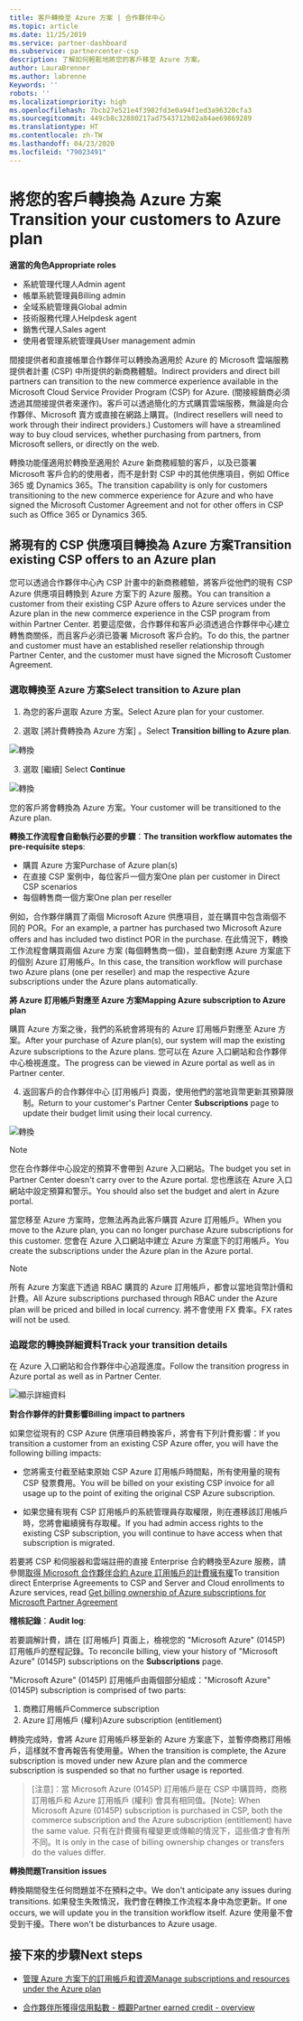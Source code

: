 ```yaml
---
title: 客戶轉換至 Azure 方案 | 合作夥伴中心
ms.topic: article
ms.date: 11/25/2019
ms.service: partner-dashboard
ms.subservice: partnercenter-csp
description: 了解如何輕鬆地將您的客戶移至 Azure 方案。
author: LauraBrenner
ms.author: labrenne
Keywords: ''
robots: ''
ms.localizationpriority: high
ms.openlocfilehash: 7bcb27e521e4f3982fd3e0a94f1ed3a96320cfa3
ms.sourcegitcommit: 449cb8c32880217ad7543712b02a84ae69869289
ms.translationtype: HT
ms.contentlocale: zh-TW
ms.lasthandoff: 04/23/2020
ms.locfileid: "79023491"
---
```

# <a name="transition-your-customers-to-azure-plan"></a><span data-ttu-id="1822b-103">將您的客戶轉換為 Azure 方案</span><span class="sxs-lookup"><span data-stu-id="1822b-103">Transition your customers to Azure plan</span></span>

<span data-ttu-id="1822b-104">**適當的角色**</span><span class="sxs-lookup"><span data-stu-id="1822b-104">**Appropriate roles**</span></span>

- <span data-ttu-id="1822b-105">系統管理代理人</span><span class="sxs-lookup"><span data-stu-id="1822b-105">Admin agent</span></span>
- <span data-ttu-id="1822b-106">帳單系統管理員</span><span class="sxs-lookup"><span data-stu-id="1822b-106">Billing admin</span></span>
- <span data-ttu-id="1822b-107">全域系統管理員</span><span class="sxs-lookup"><span data-stu-id="1822b-107">Global admin</span></span>
- <span data-ttu-id="1822b-108">技術服務代理人</span><span class="sxs-lookup"><span data-stu-id="1822b-108">Helpdesk agent</span></span>
- <span data-ttu-id="1822b-109">銷售代理人</span><span class="sxs-lookup"><span data-stu-id="1822b-109">Sales agent</span></span>
- <span data-ttu-id="1822b-110">使用者管理系統管理員</span><span class="sxs-lookup"><span data-stu-id="1822b-110">User management admin</span></span>

<span data-ttu-id="1822b-111">間接提供者和直接帳單合作夥伴可以轉換為適用於 Azure 的 Microsoft 雲端服務提供者計畫 (CSP) 中所提供的新商務體驗。</span><span class="sxs-lookup"><span data-stu-id="1822b-111">Indirect providers and direct bill partners can transition to the new commerce experience available in the Microsoft Cloud Service Provider Program (CSP) for Azure.</span></span> <span data-ttu-id="1822b-112">(間接經銷商必須透過其間接提供者來運作)。客戶可以透過簡化的方式購買雲端服務，無論是向合作夥伴、Microsoft 賣方或直接在網路上購買。</span><span class="sxs-lookup"><span data-stu-id="1822b-112">(Indirect resellers will need to work through their indirect providers.) Customers will have a streamlined way to buy cloud services, whether purchasing from partners, from Microsoft sellers, or directly on the web.</span></span>

<span data-ttu-id="1822b-113">轉換功能僅適用於轉換至適用於 Azure 新商務經驗的客戶，以及已簽署 Microsoft 客戶合約的使用者，而不是針對 CSP 中的其他供應項目，例如 Office 365 或 Dynamics 365。</span><span class="sxs-lookup"><span data-stu-id="1822b-113">The transition capability is only for customers transitioning to the new commerce experience for Azure and who have signed the Microsoft Customer Agreement and not for other offers in CSP such as Office 365 or Dynamics 365.</span></span>

## <a name="transition-existing-csp-offers-to-an-azure-plan"></a><span data-ttu-id="1822b-114">將現有的 CSP 供應項目轉換為 Azure 方案</span><span class="sxs-lookup"><span data-stu-id="1822b-114">Transition existing CSP offers to an Azure plan</span></span>

<span data-ttu-id="1822b-115">您可以透過合作夥伴中心內 CSP 計畫中的新商務體驗，將客戶從他們的現有 CSP Azure 供應項目轉換到 Azure 方案下的 Azure 服務。</span><span class="sxs-lookup"><span data-stu-id="1822b-115">You can transition a customer from their existing CSP Azure offers to Azure services under the Azure plan in the new commerce experience in the CSP program from within Partner Center.</span></span> <span data-ttu-id="1822b-116">若要這麼做，合作夥伴和客戶必須透過合作夥伴中心建立轉售商關係，而且客戶必須已簽署 Microsoft 客戶合約。</span><span class="sxs-lookup"><span data-stu-id="1822b-116">To do this, the partner and customer must have an established reseller relationship through Partner Center, and the customer must have signed the Microsoft Customer Agreement.</span></span>

### <a name="select-transition-to-azure-plan"></a><span data-ttu-id="1822b-117">選取轉換至 Azure 方案</span><span class="sxs-lookup"><span data-stu-id="1822b-117">Select transition to Azure plan</span></span>

1. <span data-ttu-id="1822b-118">為您的客戶選取 Azure 方案。</span><span class="sxs-lookup"><span data-stu-id="1822b-118">Select Azure plan for your customer.</span></span>

2. <span data-ttu-id="1822b-119">選取 [將計費轉換為 Azure 方案]  。</span><span class="sxs-lookup"><span data-stu-id="1822b-119">Select **Transition billing to Azure plan**.</span></span>

![轉換](images/azure/transition1.png)

3. <span data-ttu-id="1822b-121">選取 [繼續] </span><span class="sxs-lookup"><span data-stu-id="1822b-121">Select **Continue**</span></span>

![轉換](images/azure/transition2.png)

<span data-ttu-id="1822b-123">您的客戶將會轉換為 Azure 方案。</span><span class="sxs-lookup"><span data-stu-id="1822b-123">Your customer will be transitioned to the Azure plan.</span></span>

<span data-ttu-id="1822b-124">**轉換工作流程會自動執行必要的步驟**：</span><span class="sxs-lookup"><span data-stu-id="1822b-124">**The transition workflow automates the pre-requisite steps**:</span></span>

- <span data-ttu-id="1822b-125">購買 Azure 方案</span><span class="sxs-lookup"><span data-stu-id="1822b-125">Purchase of Azure plan(s)</span></span>
- <span data-ttu-id="1822b-126">在直接 CSP 案例中，每位客戶一個方案</span><span class="sxs-lookup"><span data-stu-id="1822b-126">One plan per customer in Direct CSP scenarios</span></span>  
- <span data-ttu-id="1822b-127">每個轉售商一個方案</span><span class="sxs-lookup"><span data-stu-id="1822b-127">One plan per reseller</span></span>  

<span data-ttu-id="1822b-128">例如，合作夥伴購買了兩個 Microsoft Azure 供應項目，並在購買中包含兩個不同的 POR。</span><span class="sxs-lookup"><span data-stu-id="1822b-128">For an example, a partner has purchased two Microsoft Azure offers and has included two distinct POR in the purchase.</span></span> <span data-ttu-id="1822b-129">在此情況下，轉換工作流程會購買兩個 Azure 方案 (每個轉售商一個)，並自動對應 Azure 方案底下的個別 Azure 訂用帳戶。</span><span class="sxs-lookup"><span data-stu-id="1822b-129">In this case, the transition workflow will purchase two Azure plans (one per reseller) and map the respective Azure subscriptions under the Azure plans automatically.</span></span>  

<span data-ttu-id="1822b-130">**將 Azure 訂用帳戶對應至 Azure 方案**</span><span class="sxs-lookup"><span data-stu-id="1822b-130">**Mapping Azure subscription to Azure plan**</span></span>

<span data-ttu-id="1822b-131">購買 Azure 方案之後，我們的系統會將現有的 Azure 訂用帳戶對應至 Azure 方案。</span><span class="sxs-lookup"><span data-stu-id="1822b-131">After your purchase of Azure plan(s), our system will map the existing Azure subscriptions to the Azure plans.</span></span> <span data-ttu-id="1822b-132">您可以在 Azure 入口網站和合作夥伴中心檢視進度。</span><span class="sxs-lookup"><span data-stu-id="1822b-132">The progress can be viewed in Azure portal as well as in Partner center.</span></span> 

4. <span data-ttu-id="1822b-133">返回客戶的合作夥伴中心 [訂用帳戶]  頁面，使用他們的當地貨幣更新其預算限制。</span><span class="sxs-lookup"><span data-stu-id="1822b-133">Return to your customer's Partner Center **Subscriptions** page to update their budget limit using their local currency.</span></span> 

![轉換](images/azure/transition3.png)

>[!NOTE]
><span data-ttu-id="1822b-135">您在合作夥伴中心設定的預算不會帶到 Azure 入口網站。</span><span class="sxs-lookup"><span data-stu-id="1822b-135">The budget you set in Partner Center doesn't carry over to the Azure portal.</span></span> <span data-ttu-id="1822b-136">您也應該在 Azure 入口網站中設定預算和警示。</span><span class="sxs-lookup"><span data-stu-id="1822b-136">You should also set the budget and alert in Azure portal.</span></span>

<span data-ttu-id="1822b-137">當您移至 Azure 方案時，您無法再為此客戶購買 Azure 訂用帳戶。</span><span class="sxs-lookup"><span data-stu-id="1822b-137">When you move to the Azure plan, you can no longer purchase Azure subscriptions for this customer.</span></span> <span data-ttu-id="1822b-138">您會在 Azure 入口網站中建立 Azure 方案底下的訂用帳戶。</span><span class="sxs-lookup"><span data-stu-id="1822b-138">You create the subscriptions under the Azure plan in the Azure portal.</span></span>

>[!NOTE]
> <span data-ttu-id="1822b-139">所有 Azure 方案底下透過 RBAC 購買的 Azure 訂用帳戶，都會以當地貨幣計價和計費。</span><span class="sxs-lookup"><span data-stu-id="1822b-139">All Azure subscriptions purchased through RBAC under the Azure plan will be priced and billed in local currency.</span></span> <span data-ttu-id="1822b-140">將不會使用 FX 費率。</span><span class="sxs-lookup"><span data-stu-id="1822b-140">FX rates will not be used.</span></span>

### <a name="track-your-transition-details"></a><span data-ttu-id="1822b-141">追蹤您的轉換詳細資料</span><span class="sxs-lookup"><span data-stu-id="1822b-141">Track your transition details</span></span>

<span data-ttu-id="1822b-142">在 Azure 入口網站和合作夥伴中心追蹤進度。</span><span class="sxs-lookup"><span data-stu-id="1822b-142">Follow the transition progress in Azure portal as well as in Partner Center.</span></span>

![顯示詳細資料](images/azure/details1.png)

<span data-ttu-id="1822b-144">**對合作夥伴的計費影響**</span><span class="sxs-lookup"><span data-stu-id="1822b-144">**Billing impact to partners**</span></span>

<span data-ttu-id="1822b-145">如果您從現有的 CSP Azure 供應項目轉換客戶，將會有下列計費影響：</span><span class="sxs-lookup"><span data-stu-id="1822b-145">If you transition a customer from an existing CSP Azure offer, you will have the following billing impacts:</span></span>

- <span data-ttu-id="1822b-146">您將需支付截至結束原始 CSP Azure 訂用帳戶時間點，所有使用量的現有 CSP 發票費用。</span><span class="sxs-lookup"><span data-stu-id="1822b-146">You will be billed on your existing CSP invoice for all usage up to the point of exiting the original CSP Azure subscription.</span></span>

- <span data-ttu-id="1822b-147">如果您擁有現有 CSP 訂用帳戶的系統管理員存取權限，則在遷移該訂用帳戶時，您將會繼續擁有存取權。</span><span class="sxs-lookup"><span data-stu-id="1822b-147">If you had admin access rights to the existing CSP subscription, you will continue to have access when that subscription is migrated.</span></span>

<span data-ttu-id="1822b-148">若要將 CSP 和伺服器和雲端註冊的直接 Enterprise 合約轉換至Azure 服務，請參閱[取得 Microsoft 合作夥伴合約 Azure 訂用帳戶的計費擁有權](https://docs.microsoft.com/azure/billing/mpa-request-ownership)</span><span class="sxs-lookup"><span data-stu-id="1822b-148">To transition direct Enterprise Agreements to CSP and Server and Cloud enrollments to Azure services, read [Get billing ownership of Azure subscriptions for Microsoft Partner Agreement](https://docs.microsoft.com/azure/billing/mpa-request-ownership)</span></span>

<span data-ttu-id="1822b-149">**稽核記錄**：</span><span class="sxs-lookup"><span data-stu-id="1822b-149">**Audit log**:</span></span>

<span data-ttu-id="1822b-150">若要調解計費，請在 [訂用帳戶]  頁面上，檢視您的 "Microsoft Azure" (0145P) 訂用帳戶的歷程記錄。</span><span class="sxs-lookup"><span data-stu-id="1822b-150">To reconcile billing, view your history of "Microsoft Azure" (0145P) subscriptions on the **Subscriptions** page.</span></span> 

<span data-ttu-id="1822b-151">"Microsoft Azure" (0145P) 訂用帳戶由兩個部分組成：</span><span class="sxs-lookup"><span data-stu-id="1822b-151">"Microsoft Azure" (0145P) subscription is comprised of two parts:</span></span>
1. <span data-ttu-id="1822b-152">商務訂用帳戶</span><span class="sxs-lookup"><span data-stu-id="1822b-152">Commerce subscription</span></span> 
2. <span data-ttu-id="1822b-153">Azure 訂用帳戶 (權利)</span><span class="sxs-lookup"><span data-stu-id="1822b-153">Azure subscription (entitlement)</span></span>

<span data-ttu-id="1822b-154">轉換完成時，會將 Azure 訂用帳戶移至新的 Azure 方案底下，並暫停商務訂用帳戶，這樣就不會再報告有使用量。</span><span class="sxs-lookup"><span data-stu-id="1822b-154">When the transition is complete, the Azure subscription is moved under new Azure plan and the commerce subscription is suspended so that no further usage is reported.</span></span>  

><span data-ttu-id="1822b-155">[注意]：當 Microsoft Azure (0145P) 訂用帳戶是在 CSP 中購買時，商務訂用帳戶和 Azure 訂用帳戶 (權利) 會具有相同值。</span><span class="sxs-lookup"><span data-stu-id="1822b-155">[Note]: When Microsoft Azure (0145P) subscription is purchased in CSP, both the commerce subscription and the Azure subscription (entitlement) have the same value.</span></span> <span data-ttu-id="1822b-156">只有在計費擁有權變更或傳輸的情況下，這些值才會有所不同。</span><span class="sxs-lookup"><span data-stu-id="1822b-156">It is only in the case of billing ownership changes or transfers do the values differ.</span></span> 

<span data-ttu-id="1822b-157">**轉換問題**</span><span class="sxs-lookup"><span data-stu-id="1822b-157">**Transition issues**</span></span>

<span data-ttu-id="1822b-158">轉換期間發生任何問題並不在預料之中。</span><span class="sxs-lookup"><span data-stu-id="1822b-158">We don't anticipate any issues during transitions.</span></span> <span data-ttu-id="1822b-159">如果發生失敗情況，我們會在轉換工作流程本身中為您更新。</span><span class="sxs-lookup"><span data-stu-id="1822b-159">If one occurs, we will update you in the transition workflow itself.</span></span> <span data-ttu-id="1822b-160">Azure 使用量不會受到干擾。</span><span class="sxs-lookup"><span data-stu-id="1822b-160">There won't be disturbances to Azure usage.</span></span>  

## <a name="next-steps"></a><span data-ttu-id="1822b-161">接下來的步驟</span><span class="sxs-lookup"><span data-stu-id="1822b-161">Next steps</span></span>

- [<span data-ttu-id="1822b-162">管理 Azure 方案下的訂用帳戶和資源</span><span class="sxs-lookup"><span data-stu-id="1822b-162">Manage subscriptions and resources under the Azure plan</span></span>](azure-plan-manage.md)

- [<span data-ttu-id="1822b-163">合作夥伴所獲得信用點數 - 概觀</span><span class="sxs-lookup"><span data-stu-id="1822b-163">Partner earned credit - overview</span></span>](partner-earned-credit.md)




